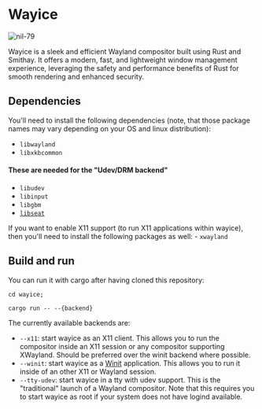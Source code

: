 # Wayice

![nil-79](https://github.com/user-attachments/assets/1461e43b-30d3-4d49-8591-eb5d5456f6b9)

Wayice is a sleek and efficient Wayland compositor built using Rust and Smithay. It offers a modern, fast, and lightweight window management experience, leveraging the safety and performance benefits of Rust for smooth rendering and enhanced security.

## Dependencies

You'll need to install the following dependencies (note, that those package
names may vary depending on your OS and linux distribution):

- `libwayland`
- `libxkbcommon`

#### These are needed for the "Udev/DRM backend"

- `libudev`
- `libinput`
- `libgbm`
- [`libseat`](https://git.sr.ht/~kennylevinsen/seatd)

If you want to enable X11 support (to run X11 applications within wayice),
then you'll need to install the following packages as well: - `xwayland`

## Build and run

You can run it with cargo after having cloned this repository:

```
cd wayice;

cargo run -- --{backend}
```

The currently available backends are:

- `--x11`: start wayice as an X11 client. This allows you to run the compositor inside an X11 session or any compositor supporting XWayland. Should be preferred over the winit backend where possible.
- `--winit`: start wayice as a [Winit](https://github.com/tomaka/winit) application. This allows you to run it
  inside of an other X11 or Wayland session.
- `--tty-udev`: start wayice in a tty with udev support. This is the "traditional" launch of a Wayland
  compositor. Note that this requires you to start wayice as root if your system does not have logind
  available.
